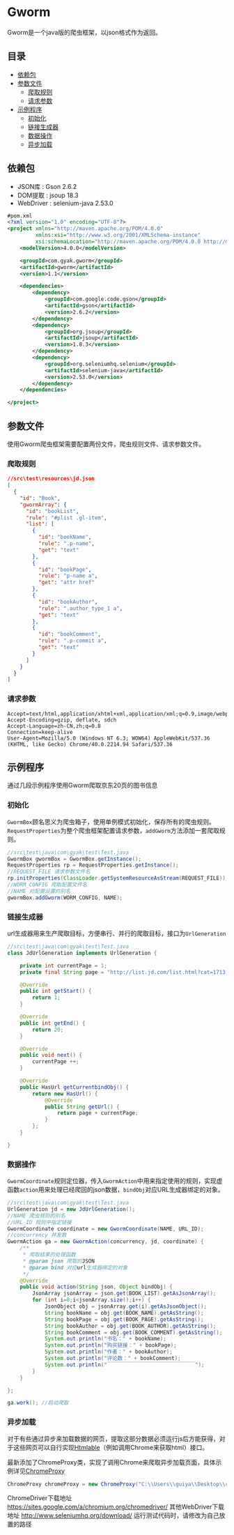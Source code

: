 # Gworm
Gworm是一个java版的爬虫框架，以json格式作为返回。

## 目录

* [依赖包](#依赖包)
* [参数文件](#参数文件)
  * [爬取规则](#爬取规则)
  * [请求参数](#请求参数)
* [示例程序](#示例程序)
  * [初始化](#初始化)
  * [链接生成器](#链接生成器)
  * [数据操作](#数据操作)
  * [异步加载](#异步加载)

## 依赖包
* JSON库 : Gson 2.6.2
* DOM提取 : jsoup 18.3
* WebDriver : selenium-java 2.53.0

```xml
#pom.xml
<?xml version="1.0" encoding="UTF-8"?>
<project xmlns="http://maven.apache.org/POM/4.0.0"
         xmlns:xsi="http://www.w3.org/2001/XMLSchema-instance"
         xsi:schemaLocation="http://maven.apache.org/POM/4.0.0 http://maven.apache.org/xsd/maven-4.0.0.xsd">
    <modelVersion>4.0.0</modelVersion>

    <groupId>com.gyak.gworm</groupId>
    <artifactId>gworm</artifactId>
    <version>1.1</version>

    <dependencies>
        <dependency>
            <groupId>com.google.code.gson</groupId>
            <artifactId>gson</artifactId>
            <version>2.6.2</version>
        </dependency>
        <dependency>
            <groupId>org.jsoup</groupId>
            <artifactId>jsoup</artifactId>
            <version>1.8.3</version>
        </dependency>
        <dependency>
            <groupId>org.seleniumhq.selenium</groupId>
            <artifactId>selenium-java</artifactId>
            <version>2.53.0</version>
        </dependency>
    </dependencies>

</project>
```

## 参数文件
使用Gworm爬虫框架需要配置两份文件，爬虫规则文件、请求参数文件。

### 爬取规则

```json
//src\test\resources\jd.json
[
  {
    "id": "Book",
    "gwormArray": {
      "id": "bookList",
      "rule": "#plist .gl-item",
      "list": [
        {
          "id": "bookName",
          "rule": ".p-name",
          "get": "text"
        },
        {
          "id": "bookPage",
          "rule": "p-name a",
          "get": "attr href"
        },
        {
          "id": "bookAuthor",
          "rule": ".author_type_1 a",
          "get": "text"
        },
        {
          "id": "bookComment",
          "rule": ".p-commit a",
          "get": "text"
        }
      ]
    }
  }
]
```

### 请求参数
```properties
Accept=text/html,application/xhtml+xml,application/xml;q=0.9,image/webp,*/*;q=0.8
Accept-Encoding=gzip, deflate, sdch
Accept-Language=zh-CN,zh;q=0.8
Connection=keep-alive
User-Agent=Mozilla/5.0 (Windows NT 6.3; WOW64) AppleWebKit/537.36 (KHTML, like Gecko) Chrome/40.0.2214.94 Safari/537.36
```

## 示例程序

通过几段示例程序使用Gworm爬取京东20页的图书信息

### 初始化

`GwormBox`顾名思义为爬虫箱子，使用单例模式初始化，保存所有的爬虫规则。`RequestProperties`为整个爬虫框架配置请求参数，`addGworm`方法添加一套爬取规则。
```java
//src\test\java\com\gyak\test\Test.java
GwormBox gwormBox = GwormBox.getInstance();
RequestProperties rp = RequestProperties.getInstance();
//REQUEST_FILE 请求参数文件名
rp.initProperties(ClassLoader.getSystemResourceAsStream(REQUEST_FILE));
//WORM_CONFIG 爬取配置文件名
//NAME 对配置设置的别名
gwormBox.addGworm(WORM_CONFIG, NAME);
```        

### 链接生成器

url生成器用来生产爬取目标，方便串行、并行的爬取目标，接口为`UrlGeneration`
```java
//src\test\java\com\gyak\test\Test.java
class JdUrlGeneration implements UrlGeneration {

    private int currentPage = 1;
    private final String page = "http://list.jd.com/list.html?cat=1713,3258,3297&ev=publishers_%E4%BA%BA%E6%B0%91%E6%96%87%E5%AD%A6%E5%87%BA%E7%89%88%E7%A4%BE@&area=1,72,4137&delivery=0&stock=0&sort=sort_totalsales15_desc&JL=6_0_0&page=";

    @Override
    public int getStart() {
        return 1;
    }

    @Override
    public int getEnd() {
        return 20;
    }

    @Override
    public void next() {
        currentPage ++;
    }

    @Override
    public HasUrl getCurrentbindObj() {
        return new HasUrl() {
            @Override
            public String getUrl() {
                return page + currentPage;
            }
        };
    }

}
```

### 数据操作

`GwormCoordinate`规则定位器，传入`GwormAction`中用来指定使用的规则，实现虚函数`action`用来处理已经爬回的json数据，`bindObj`对应URL生成器绑定的对象。 
```java
//src\test\java\com\gyak\test\Test.java
UrlGeneration jd = new JdUrlGeneration();
//NAME 爬虫规则的别名
//URL_ID 规则中指定链接
GwormCoordinate coordinate = new GwormCoordinate(NAME, URL_ID); 
//concurrency 并发数
GwormAction ga = new GwormAction(concurrency, jd, coordinate) {
	/**
     * 爬取结果的处理函数
     * @param json 爬取的JSON
     * @param bind 对应url生成器绑定的对象
     */
    @Override
    public void action(String json, Object bindObj) {
        JsonArray jsonArray = json.get(BOOK_LIST).getAsJsonArray();
        for (int i=0;i<jsonArray.size();i++) {
            JsonObject obj = jsonArray.get(i).getAsJsonObject();
            String bookName = obj.get(BOOK_NAME).getAsString();
            String bookPage = obj.get(BOOK_PAGE).getAsString();
            String bookAuthor = obj.get(BOOK_AUTHOR).getAsString();
            String bookComment = obj.get(BOOK_COMMENT).getAsString();
            System.out.println("书名：" + bookName);
            System.out.println("购买链接：" + bookPage);
            System.out.println("作者：" + bookAuthor);
            System.out.println("评论数：" + bookComment);
            System.out.println("￣￣￣￣￣￣￣￣￣￣￣￣￣￣￣￣￣");
        }
    }

};

ga.work(); //启动爬取
```

### 异步加载

对于有些通过异步来加载数据的网页，提取这部分数据必须运行js后方能获得，对于这些网页可以自行实现[Htmlable](/src/main/java/com/gyak/http/Htmlable.java)（例如调用Chrome来获取html）接口。

最新添加了ChromeProxy类，实现了调用Chrome来爬取异步加载页面，具体示例详见[ChromeProxy](/src/test/java/com/gyak/test/ChromeProxyTest.java)
```java
ChromeProxy chromeProxy = new ChromeProxy("C:\\Users\\guiya\\Desktop\\chromedriver.exe");
```
ChromeDriver下载地址 https://sites.google.com/a/chromium.org/chromedriver/
其他WebDriver下载地址 http://www.seleniumhq.org/download/
运行测试代码时，请修改为自己放置的路径